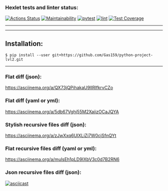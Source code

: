 ### Hexlet tests and linter status:
[![Actions Status](https://github.com/Gas159/python-project-lvl2/workflows/hexlet-check/badge.svg)](https://github.com/Gas159/python-project-lvl2/actions)
[![Maintainability](https://api.codeclimate.com/v1/badges/46234057334d78b3f3ee/maintainability)](https://codeclimate.com/github/Gas159/python-project-lvl2/maintainability)
[![pytest](https://github.com/Gas159/python-project-lvl2/actions/workflows/test1.yml/badge.svg?branch=main)](https://github.com/Gas159/python-project-lvl2/actions/workflows/test1.yml)
[![lint](https://github.com/Gas159/python-project-lvl2/actions/workflows/lint.yml/badge.svg)](https://github.com/Gas159/python-project-lvl2/actions/workflows/lint.yml)
[![Test Coverage](https://api.codeclimate.com/v1/badges/46234057334d78b3f3ee/test_coverage)](https://codeclimate.com/github/Gas159/python-project-lvl2/test_coverage)

<hr/><hr/>


## Installation:


```
$ pip install --user git+https://github.com/Gas159/python-project-lvl2.git
```

<hr/>


### Flat diff (json):


https://asciinema.org/a/QX73jQPihakaU9lIRlfkrvCZo


### Flat diff (yaml or yml):


https://asciinema.org/a/5db67Vghj55M2XajizOCaJQYA


### Stylish recursive files diff (json):


https://asciinema.org/a/zJwXxq6UlXLiZi7W0cjSfnQYt


### Flat recursive files diff (yaml or yml):


https://asciinema.org/a/mulsEh1pLD9IXbV3c0d7B2RN6

### Json recursive files diff (json):

[![asciicast](https://asciinema.org/a/yjGZ41oSU8Y8YJcjcWUOTUAiv.svg)](https://asciinema.org/a/yjGZ41oSU8Y8YJcjcWUOTUAiv)







